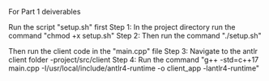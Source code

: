 For Part 1 deiverables

Run the script "setup.sh" first
    Step 1: In the project directory run the command "chmod +x setup.sh"
    Step 2: Then run the command "./setup.sh"

Then run the client code in the "main.cpp" file
    Step 3: Navigate to the antlr client folder
            -project/src/client
    Step 4: Run the command "g++ -std=c++17 main.cpp -I/usr/local/include/antlr4-runtime -o client_app -lantlr4-runtime"